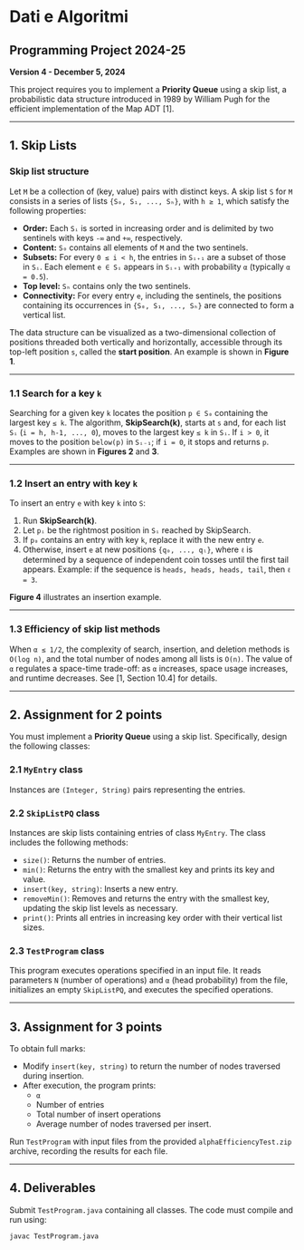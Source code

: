 # Dati e Algoritmi

## Programming Project 2024-25
**Version 4 - December 5, 2024**

This project requires you to implement a **Priority Queue** using a skip list, a probabilistic data structure introduced in 1989 by William Pugh for the efficient implementation of the Map ADT [1].

---

## 1. Skip Lists

### Skip list structure
Let `M` be a collection of (key, value) pairs with distinct keys. A skip list `S` for `M` consists in a series of lists `{S₀, S₁, ..., Sₕ}`, with `h ≥ 1`, which satisfy the following properties:

- **Order:** Each `Sᵢ` is sorted in increasing order and is delimited by two sentinels with keys `-∞` and `+∞`, respectively.
- **Content:** `S₀` contains all elements of `M` and the two sentinels.
- **Subsets:** For every `0 ≤ i < h`, the entries in `Sᵢ₊₁` are a subset of those in `Sᵢ`. Each element `e ∈ Sᵢ` appears in `Sᵢ₊₁` with probability `α` (typically `α = 0.5`).
- **Top level:** `Sₕ` contains only the two sentinels.
- **Connectivity:** For every entry `e`, including the sentinels, the positions containing its occurrences in `{S₀, S₁, ..., Sₕ}` are connected to form a vertical list.

The data structure can be visualized as a two-dimensional collection of positions threaded both vertically and horizontally, accessible through its top-left position `s`, called the **start position**. An example is shown in **Figure 1**.

---

### 1.1 Search for a key `k`

Searching for a given key `k` locates the position `p ∈ S₀` containing the largest key `≤ k`. The algorithm, **SkipSearch(k)**, starts at `s` and, for each list `Sᵢ` (`i = h, h-1, ..., 0`), moves to the largest key `≤ k` in `Sᵢ`. If `i > 0`, it moves to the position `below(p)` in `Sᵢ₋₁`; if `i = 0`, it stops and returns `p`. Examples are shown in **Figures 2** and **3**.

---

### 1.2 Insert an entry with key `k`

To insert an entry `e` with key `k` into `S`:
1. Run **SkipSearch(k)**.
2. Let `pᵢ` be the rightmost position in `Sᵢ` reached by SkipSearch.
3. If `p₀` contains an entry with key `k`, replace it with the new entry `e`.
4. Otherwise, insert `e` at new positions `{q₀, ..., qₗ}`, where `ℓ` is determined by a sequence of independent coin tosses until the first tail appears. Example: if the sequence is `heads, heads, heads, tail`, then `ℓ = 3`.

**Figure 4** illustrates an insertion example.

---

### 1.3 Efficiency of skip list methods

When `α ≤ 1/2`, the complexity of search, insertion, and deletion methods is `O(log n)`, and the total number of nodes among all lists is `O(n)`. The value of `α` regulates a space-time trade-off: as `α` increases, space usage increases, and runtime decreases. See [1, Section 10.4] for details.

---

## 2. Assignment for 2 points

You must implement a **Priority Queue** using a skip list. Specifically, design the following classes:

### 2.1 `MyEntry` class
Instances are `(Integer, String)` pairs representing the entries.

### 2.2 `SkipListPQ` class
Instances are skip lists containing entries of class `MyEntry`. The class includes the following methods:
- `size()`: Returns the number of entries.
- `min()`: Returns the entry with the smallest key and prints its key and value.
- `insert(key, string)`: Inserts a new entry.
- `removeMin()`: Removes and returns the entry with the smallest key, updating the skip list levels as necessary.
- `print()`: Prints all entries in increasing key order with their vertical list sizes.

### 2.3 `TestProgram` class
This program executes operations specified in an input file. It reads parameters `N` (number of operations) and `α` (head probability) from the file, initializes an empty `SkipListPQ`, and executes the specified operations.

---

## 3. Assignment for 3 points

To obtain full marks:
- Modify `insert(key, string)` to return the number of nodes traversed during insertion.
- After execution, the program prints:
  - `α`
  - Number of entries
  - Total number of insert operations
  - Average number of nodes traversed per insert.

Run `TestProgram` with input files from the provided `alphaEfficiencyTest.zip` archive, recording the results for each file.

---

## 4. Deliverables

Submit `TestProgram.java` containing all classes. The code must compile and run using:
```bash
javac TestProgram.java
